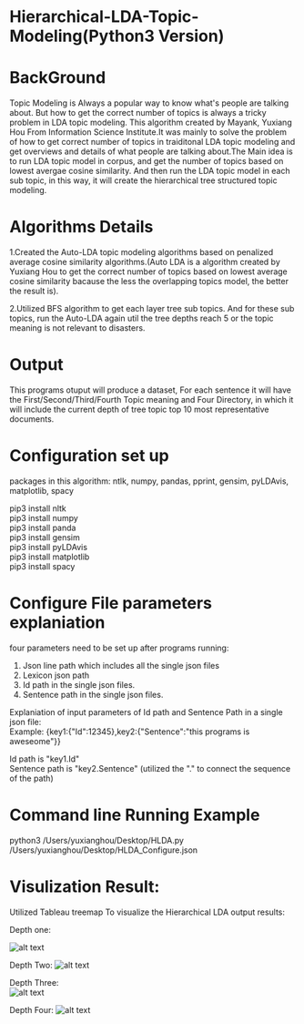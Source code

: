 # Hierarchical-LDA-Topic-Modeling(Python3 Version)


# BackGround  
Topic Modeling is Always a popular way to know what's people are talking about. But how to get the correct number of topics is always a tricky problem in LDA topic modeling. This algorithm created by Mayank, Yuxiang Hou From Information Science Institute.It was mainly to solve the problem of how to get correct number of topics in traiditonal LDA topic modeling and get overviews and details of what people are talking about.The Main idea is to run LDA topic model in corpus, and get the number of topics based on lowest avergae cosine similarity. And then run the LDA topic model in each sub topic, in this way, it will create the hierarchical tree structured topic modeling. 


# Algorithms Details
1.Created the Auto-LDA topic modeling algorithms based on penalized average cosine similarity algorithms.(Auto LDA is a algorithm created by Yuxiang Hou to get the correct number of topics based on lowest average cosine similarity bacause the less the overlapping topics model, the better the result is).    

2.Utilized BFS algorithm to get each layer tree sub topics. And for these sub topics, run the Auto-LDA again util the tree depths reach 5 or the topic meaning is not relevant to disasters. 



# Output   
This programs otuput will produce a dataset, For each sentence it will have the First/Second/Third/Fourth Topic meaning and Four Directory, in which it will include the current depth of tree topic top 10 most representative documents.




# Configuration set up
packages in this algorithm: ntlk, numpy, pandas, pprint, gensim, pyLDAvis, matplotlib, spacy 

pip3 install nltk  
pip3 install numpy   
pip3 install panda  
pip3 install gensim    
pip3 install pyLDAvis    
pip3 install matplotlib   
pip3 install spacy 


# Configure File parameters explaniation 
four parameters need to be set up after programs running:   
1. Json line path which includes all the single json files 
2. Lexicon json path     
3. Id path in the single json files.        
4. Sentence path in the single json files.       


Explaniation of input parameters of Id path and Sentence Path in a single json file:   
Example:
{key1:{"Id":12345},key2:{"Sentence":"this programs is aweseome"}}  


Id path is "key1.Id"  
Sentence path is "key2.Sentence"
(utilized the "." to connect the sequence of the path)


# Command line Running Example

python3 /Users/yuxianghou/Desktop/HLDA.py /Users/yuxianghou/Desktop/HLDA_Configure.json





# Visulization Result:

Utilized Tableau treemap To visualize the Hierarchical LDA output results:

Depth one:  

![alt text](https://github.com/yuxiangh/Hierarchical-LDA-Topic-Modeling/blob/master/HLDA%20Visualiztion/depth%201.png) 



Depth Two:
![alt text](https://github.com/yuxiangh/Hierarchical-LDA-Topic-Modeling/blob/master/HLDA%20Visualiztion/depth2.png)   


Depth Three:   
![alt text](https://github.com/yuxiangh/Hierarchical-LDA-Topic-Modeling/blob/master/HLDA%20Visualiztion/depth3.png)   

Depth Four:
![alt text](https://github.com/yuxiangh/Hierarchical-LDA-Topic-Modeling/blob/master/HLDA%20Visualiztion/depth4.png) 




















